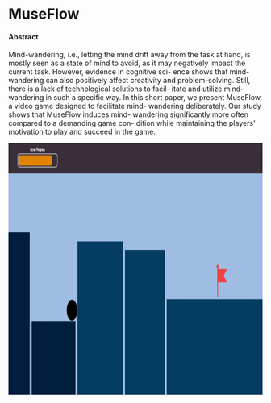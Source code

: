 # MuseFlow

#### Abstract
Mind-wandering, i.e., letting the mind drift away from the
task at hand, is mostly seen as a state of mind to avoid, as it may
negatively impact the current task. However, evidence in cognitive sci-
ence shows that mind-wandering can also positively affect creativity and
problem-solving. Still, there is a lack of technological solutions to facil-
itate and utilize mind-wandering in such a specific way. In this short
paper, we present MuseFlow, a video game designed to facilitate mind-
wandering deliberately. Our study shows that MuseFlow induces mind-
wandering significantly more often compared to a demanding game con-
dition while maintaining the players' motivation to play and succeed in
the game.


<p align="center">
  <a>
    <img src="Images/Goal.png" width=600 height=500>
  </a>
</p>
